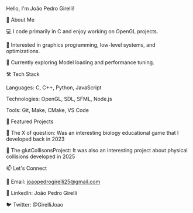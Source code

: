 Hello, I'm João Pedro Girelli!

🚀 About Me

💻 I code primarily in C and enjoy working on OpenGL projects.

🎯 Interested in graphics programming, low-level systems, and optimizations.

🌱 Currently exploring Model loading and performance tuning.

🛠️ Tech Stack

Languages: C, C++, Python, JavaScript

Technologies: OpenGL, SDL, SFML, Node.js

Tools: Git, Make, CMake, VS Code

📌 Featured Projects

🔹 The X of question: 
Was an interesting biology educational game that I developed back in 2023

🔹 The glutCollisonsProject: 
It was also an interesting project about physical collisions developed in 2025 

📫 Let's Connect

📧 Email: joaopedrogirelli25@gmail.com

🔗 LinkedIn: João Pedro Girelli

🐦 Twitter: @GirelliJoao
